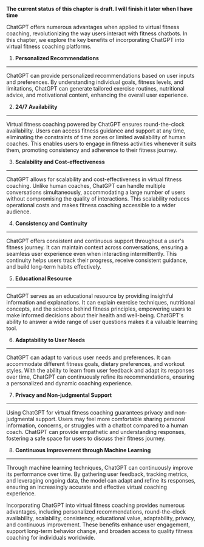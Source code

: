 **The current status of this chapter is draft. I will finish it later when I have time**

ChatGPT offers numerous advantages when applied to virtual fitness coaching, revolutionizing the way users interact with fitness chatbots. In this chapter, we explore the key benefits of incorporating ChatGPT into virtual fitness coaching platforms.

1. **Personalized Recommendations**
-----------------------------------

ChatGPT can provide personalized recommendations based on user inputs and preferences. By understanding individual goals, fitness levels, and limitations, ChatGPT can generate tailored exercise routines, nutritional advice, and motivational content, enhancing the overall user experience.

2. **24/7 Availability**
------------------------

Virtual fitness coaching powered by ChatGPT ensures round-the-clock availability. Users can access fitness guidance and support at any time, eliminating the constraints of time zones or limited availability of human coaches. This enables users to engage in fitness activities whenever it suits them, promoting consistency and adherence to their fitness journey.

3. **Scalability and Cost-effectiveness**
-----------------------------------------

ChatGPT allows for scalability and cost-effectiveness in virtual fitness coaching. Unlike human coaches, ChatGPT can handle multiple conversations simultaneously, accommodating a large number of users without compromising the quality of interactions. This scalability reduces operational costs and makes fitness coaching accessible to a wider audience.

4. **Consistency and Continuity**
---------------------------------

ChatGPT offers consistent and continuous support throughout a user's fitness journey. It can maintain context across conversations, ensuring a seamless user experience even when interacting intermittently. This continuity helps users track their progress, receive consistent guidance, and build long-term habits effectively.

5. **Educational Resource**
---------------------------

ChatGPT serves as an educational resource by providing insightful information and explanations. It can explain exercise techniques, nutritional concepts, and the science behind fitness principles, empowering users to make informed decisions about their health and well-being. ChatGPT's ability to answer a wide range of user questions makes it a valuable learning tool.

6. **Adaptability to User Needs**
---------------------------------

ChatGPT can adapt to various user needs and preferences. It can accommodate different fitness goals, dietary preferences, and workout styles. With the ability to learn from user feedback and adapt its responses over time, ChatGPT can continuously refine its recommendations, ensuring a personalized and dynamic coaching experience.

7. **Privacy and Non-judgmental Support**
-----------------------------------------

Using ChatGPT for virtual fitness coaching guarantees privacy and non-judgmental support. Users may feel more comfortable sharing personal information, concerns, or struggles with a chatbot compared to a human coach. ChatGPT can provide empathetic and understanding responses, fostering a safe space for users to discuss their fitness journey.

8. **Continuous Improvement through Machine Learning**
------------------------------------------------------

Through machine learning techniques, ChatGPT can continuously improve its performance over time. By gathering user feedback, tracking metrics, and leveraging ongoing data, the model can adapt and refine its responses, ensuring an increasingly accurate and effective virtual coaching experience.

Incorporating ChatGPT into virtual fitness coaching provides numerous advantages, including personalized recommendations, round-the-clock availability, scalability, consistency, educational value, adaptability, privacy, and continuous improvement. These benefits enhance user engagement, support long-term behavior change, and broaden access to quality fitness coaching for individuals worldwide.
